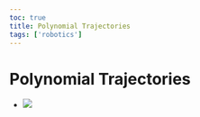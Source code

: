 ```yaml
---
toc: true
title: Polynomial Trajectories
tags: ['robotics']
---
```


# Polynomial Trajectories
- ![](../images/Pasted%20image%2020221103124113.png)



